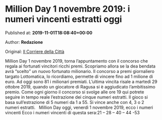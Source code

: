 
# Million Day 1 novembre 2019: i numeri vincenti estratti oggi

Published at: **2019-11-01T18:08:40+00:00**

Author: **Redazione**

Original: [Il Corriere della Città](https://www.ilcorrieredellacitta.com/news/million-day-1-novembre-2019-i-numeri-vincenti-estratti-oggi.html)

Million Day 1 novembre 2019, torna l’appuntamento con il concorso che regala ai fortunati vincitori ricchi premi. Scopriamo allora se la dea bendata avrà “scelto” un nuovo fortunato milionario. Il concorso a premi giornaliero targato Lottomatica, lo ricordiamo, permette di vincere fino ad 1 milione di euro.
Ad oggi sono 81 i milionari premiati. L’ultima vincita risale a martedì 29 ottobre 2019, quando un giocatore di Ragusa si è aggiudicato l’ambitissimo premio.
Come ogni giorno il concorso si svolge alle ore 19 qui potrete seguire in tempo reale l’estrazione dei cinque numeri estratti. Il gioco si basa sull’estrazione di 5 numeri da 1 a 55. Si vince anche con 4, 3 o 2 numeri estratti. 
 Million Day oggi, venerdì 1 novembre 2019, ecco i numeri vincenti Ecco i numeri vincenti di questa sera:21 – 28 – 40 – 44 -53   
